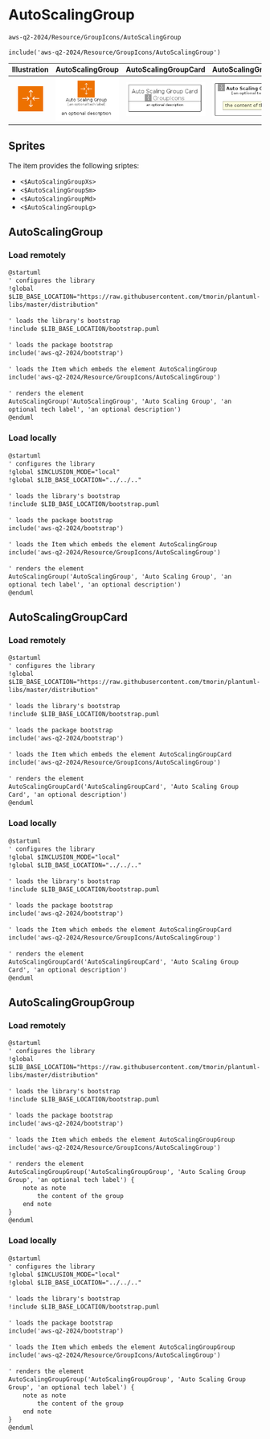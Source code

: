 # AutoScalingGroup


```text
aws-q2-2024/Resource/GroupIcons/AutoScalingGroup
```

```text
include('aws-q2-2024/Resource/GroupIcons/AutoScalingGroup')
```



| Illustration | AutoScalingGroup | AutoScalingGroupCard | AutoScalingGroupGroup |
| :---: | :---: | :---: | :---: |
| ![illustration for Illustration](../../../aws-q2-2024/Resource/GroupIcons/AutoScalingGroup.png) | ![illustration for AutoScalingGroup](../../../aws-q2-2024/Resource/GroupIcons/AutoScalingGroup.Local.png) | ![illustration for AutoScalingGroupCard](../../../aws-q2-2024/Resource/GroupIcons/AutoScalingGroupCard.Local.png) | ![illustration for AutoScalingGroupGroup](../../../aws-q2-2024/Resource/GroupIcons/AutoScalingGroupGroup.Local.png) |



## Sprites
The item provides the following sriptes:

- `<$AutoScalingGroupXs>`
- `<$AutoScalingGroupSm>`
- `<$AutoScalingGroupMd>`
- `<$AutoScalingGroupLg>`





## AutoScalingGroup

### Load remotely
```plantuml
@startuml
' configures the library
!global $LIB_BASE_LOCATION="https://raw.githubusercontent.com/tmorin/plantuml-libs/master/distribution"

' loads the library's bootstrap
!include $LIB_BASE_LOCATION/bootstrap.puml

' loads the package bootstrap
include('aws-q2-2024/bootstrap')

' loads the Item which embeds the element AutoScalingGroup
include('aws-q2-2024/Resource/GroupIcons/AutoScalingGroup')

' renders the element
AutoScalingGroup('AutoScalingGroup', 'Auto Scaling Group', 'an optional tech label', 'an optional description')
@enduml
```

### Load locally
```plantuml
@startuml
' configures the library
!global $INCLUSION_MODE="local"
!global $LIB_BASE_LOCATION="../../.."

' loads the library's bootstrap
!include $LIB_BASE_LOCATION/bootstrap.puml

' loads the package bootstrap
include('aws-q2-2024/bootstrap')

' loads the Item which embeds the element AutoScalingGroup
include('aws-q2-2024/Resource/GroupIcons/AutoScalingGroup')

' renders the element
AutoScalingGroup('AutoScalingGroup', 'Auto Scaling Group', 'an optional tech label', 'an optional description')
@enduml
```

## AutoScalingGroupCard

### Load remotely
```plantuml
@startuml
' configures the library
!global $LIB_BASE_LOCATION="https://raw.githubusercontent.com/tmorin/plantuml-libs/master/distribution"

' loads the library's bootstrap
!include $LIB_BASE_LOCATION/bootstrap.puml

' loads the package bootstrap
include('aws-q2-2024/bootstrap')

' loads the Item which embeds the element AutoScalingGroupCard
include('aws-q2-2024/Resource/GroupIcons/AutoScalingGroup')

' renders the element
AutoScalingGroupCard('AutoScalingGroupCard', 'Auto Scaling Group Card', 'an optional description')
@enduml
```

### Load locally
```plantuml
@startuml
' configures the library
!global $INCLUSION_MODE="local"
!global $LIB_BASE_LOCATION="../../.."

' loads the library's bootstrap
!include $LIB_BASE_LOCATION/bootstrap.puml

' loads the package bootstrap
include('aws-q2-2024/bootstrap')

' loads the Item which embeds the element AutoScalingGroupCard
include('aws-q2-2024/Resource/GroupIcons/AutoScalingGroup')

' renders the element
AutoScalingGroupCard('AutoScalingGroupCard', 'Auto Scaling Group Card', 'an optional description')
@enduml
```

## AutoScalingGroupGroup

### Load remotely
```plantuml
@startuml
' configures the library
!global $LIB_BASE_LOCATION="https://raw.githubusercontent.com/tmorin/plantuml-libs/master/distribution"

' loads the library's bootstrap
!include $LIB_BASE_LOCATION/bootstrap.puml

' loads the package bootstrap
include('aws-q2-2024/bootstrap')

' loads the Item which embeds the element AutoScalingGroupGroup
include('aws-q2-2024/Resource/GroupIcons/AutoScalingGroup')

' renders the element
AutoScalingGroupGroup('AutoScalingGroupGroup', 'Auto Scaling Group Group', 'an optional tech label') {
    note as note
        the content of the group
    end note
}
@enduml
```

### Load locally
```plantuml
@startuml
' configures the library
!global $INCLUSION_MODE="local"
!global $LIB_BASE_LOCATION="../../.."

' loads the library's bootstrap
!include $LIB_BASE_LOCATION/bootstrap.puml

' loads the package bootstrap
include('aws-q2-2024/bootstrap')

' loads the Item which embeds the element AutoScalingGroupGroup
include('aws-q2-2024/Resource/GroupIcons/AutoScalingGroup')

' renders the element
AutoScalingGroupGroup('AutoScalingGroupGroup', 'Auto Scaling Group Group', 'an optional tech label') {
    note as note
        the content of the group
    end note
}
@enduml
```


